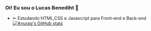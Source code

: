 ### Oi! Eu sou o Lucas Benediht 👋

- ✏ Estudando HTML,CSS e Javascript para Front-end e Back-end
[![Anurag's GitHub stats](https://github-readme-stats.vercel.app/api?username=Lucas-Benediht=true&theme=dark#gh-dark-mode-only)](https://github.com/anuraghazra/github-readme-stats)
